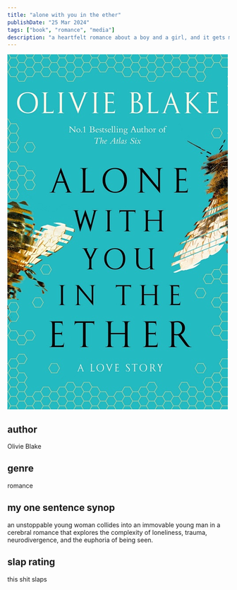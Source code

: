 ```yaml
---
title: "alone with you in the ether"
publishDate: "25 Mar 2024"
tags: ["book", "romance", "media"]
description: "a heartfelt romance about a boy and a girl, and it gets messy..."
---
```

![alone with you in the ether cover](./cover.jpg)

## author
Olivie Blake


## genre
romance


## my one sentence synop
an unstoppable young woman collides into an immovable young man in a cerebral romance that explores the complexity of loneliness, trauma, neurodivergence, and the euphoria of being seen.


## slap rating
this shit slaps
